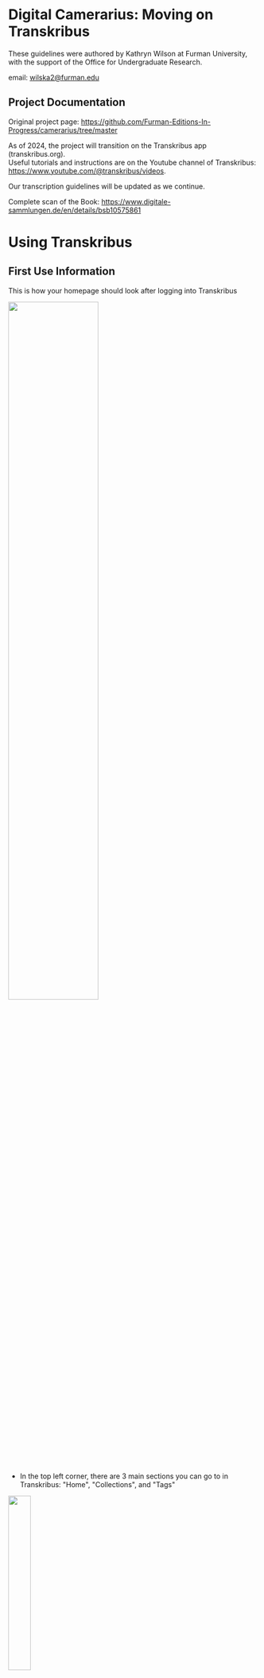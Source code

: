 # Digital Camerarius: Moving on Transkribus

These guidelines were authored by Kathryn Wilson at Furman University, with the support of the Office for Undergraduate Research. 

email: wilska2@furman.edu

## Project Documentation 

Original project page: https://github.com/Furman-Editions-In-Progress/camerarius/tree/master    

As of 2024, the project will transition on the Transkribus app (transkribus.org).   
Useful tutorials and instructions are on the Youtube channel of Transkribus: https://www.youtube.com/@transkribus/videos.   

Our transcription guidelines will be updated as we continue.  

Complete scan of the Book: https://www.digitale-sammlungen.de/en/details/bsb10575861 

# Using Transkribus 

## First Use Information
This is how your homepage should look after logging into Transkribus

<img src="https://github.com/user-attachments/assets/0674fcc6-90f7-4ca7-ba31-68cd5295bc4f" width=60% height=60%>

* In the top left corner, there are 3 main sections you can go to in Transkribus: "Home", "Collections", and "Tags"  

<img src="https://github.com/user-attachments/assets/8ad32762-6a16-41d7-a4cf-d84b84da9868" width=30% height=30%>

* To access all Camerarius documents, click on "Collections". You will find a personal collection, a test, and the "Digital Camerarius" collection.
* The Digital Camerarius collection is currently where all our transcription work is being done.
* The "Test" collection is available for first-time users to play around with the tools Transkribus offers, without having to worry about messing up pages we are currently working on. Anything in the "Test" collection is allowed to be modified, deleted, or changed. 

![image](https://github.com/user-attachments/assets/262716fc-6a0c-44c3-8d72-fc99f94bb546)

* The Camerarius collection is divided into sections to maintain order with page/emblem transcription. When uploading entries (emblem and page(s)), be sure to do the same.
  
* To change the name of the sections, simply click the three dots on the bottom right of the section

![image](https://github.com/user-attachments/assets/7967cd91-f67f-4d9a-ba88-85b7a22a2ffa)

* Then, click "Edit Metadata"
* From there you can change the Title, add a description, etc.

![image](https://github.com/user-attachments/assets/178754a3-5e08-4fdb-a94f-f1fa4fbf6dde)

* Scroll to the bottom of the page and click "Save"

## Uploading and managing documents 

* Click on "Upload Files" in the top right corner
  
![image](https://github.com/user-attachments/assets/4a405bb7-7d9b-4ec3-bedf-03ef2794dffb)

* There is a box to name your documents
* You can either drag and drop your files directly into Transkribus, or click browse and choose from your own files.
* Click submit and wait for your files to upload.

## Using an automatic transcription and layout model 
In order to generate a transcription using an AI text recognition model, you can go about it two ways.

1. For one page:
* Open the page you want to transcribe and click on the "Start automatic transcription" button
* This will bring you to a page that lists all available public models to use. For the Camerarius project, we are using the Noscemus GM 6 model.
* Click on the text model and click "Start Recognition" in the top right corner

2. For multiple pages:
* Check the box in the bottom left corner of each page you want transcribed
  
![image](https://github.com/user-attachments/assets/d07dc0f0-b288-4ff0-a902-0652e5454bf7)
* Then click the "[T] Recognize" button. This will bring you to the text recognition model page
  
![image](https://github.com/user-attachments/assets/4765e735-1261-404a-8ce6-7ce636fefa38)
  
* Select AI model and start recognition. 

Information on Noscemus GM 6:
* Trained on Antiqua-based print 
* Recognizes Greek shorthand: -ος ending
* Recognizes Latin shorthand: et symbol, shorthand for atque (atq), long 's'
* Seems to have the most issues recognizing accents (eg. putting an accent where it isn't, leaving out accents, or putting in the wrong accents)
* Has problems mixing up lower-case 'e' with 'a' or 'o'

## Transcribing a page 

* To add/create a line, go to the far left toolbar and click on "Add a Line"
* Click once on the place you want your line to start, then click twice where you want your line to stop. 

# Preliminary transcription guidelines

* Page numbers do not need to be transcribed.
* The Roman numeral entry numbers at the top of the page do not need to be transcribed.
* Any typos should be fixed in the transcription and do not need to be tagged.
* All Greek symbols should be fully resolved in the transcription and do not need to be tagged.
* There is no need to capitalize the second letter at the top of each page. Transcribe the word as it is.
  
![image](https://github.com/user-attachments/assets/0920f055-9320-4959-be80-5726886a9d39)

  In this example, 'UT' should be transcribed as 'Ut'.

## Use of Tags 

### How to enable tags
* To tag something in your transcription, you must enable tags first. To do so, go to the bar on the far right of your transcription page and click the arrow that says "Tags". 

![image](https://github.com/user-attachments/assets/6a71b28b-3276-47f3-90e6-c8faceeef9f9)

* Highlight your desired word(s) with your mouse. This will pull up an array of tags you can use.

![image](https://github.com/user-attachments/assets/2bf0168a-8d8e-47ea-bc0d-ab61c23e82eb)

* In this example, you would use the "Language" tag
* Simply click on the desired tag and fill whatever information that tag needs.

![image](https://github.com/user-attachments/assets/8c595c08-e31a-4c85-b928-39e74fe1d286)

* Here, the you would enter "Ancient Greek" as the language. Information about Wikidata ID is explained further in the "Other" section below.

### Creating and Editing tags
* To create tags, click on the "Tags" button in the top left of your dashboard.
* Select the "Digital Camerarius" collection.
* It will bring you to a page that allows you to manage your tags, change elements from pre-existing tags, create, and delete tags.
* There are two kinds of tags we use: textual, and structural

![image](https://github.com/user-attachments/assets/ec0349fc-096e-4d26-9908-b9fd54da2cd2)

* The drop down allows you to switch between viewing your structural tags, and your textual tags.
* Textual tags are what you use on the textual page of Camerarius entries
* Structural tags are what you use on the emblem page of Camerarius entries

* To create new tags, simply click on the "Create New" button right next to the drop down.
* You can name the tag, choose the color it will show up as, and add atributes to the tag.

![image](https://github.com/user-attachments/assets/908c2c95-e020-42a4-8b78-134fcddb1126)

* When you are satisfied with your tag, click the "Create" button at the bottom of the page. You may need to refresh Transkribus a few times before it shows up in your collection.
* To edit tags, simply click the pencil on whatever tag you want to change. Once done, click "Save".

![image](https://github.com/user-attachments/assets/fb7fbda1-1cd5-4774-8f22-7d92c1394a57)

### Getting your new tags in text
* When you create a new tag, it will not show up immediately on your page. You must open your transcription first, and highlight the word(s) you want to tag.
* Instead of choosing a tag, click on "Tag Settings"

![image](https://github.com/user-attachments/assets/9c083500-e652-4278-a56c-c8c63147222d)

* This will bring you to a page comprizing of all the tags you have made for that collection. Just like the big Tag section, you can also switch between textual and structural tags using the drop down.
* Then, click the button in the "Visibility" column. This will make that tag "visible" in your collection.

![image](https://github.com/user-attachments/assets/d8db13ea-f4fa-47be-b1a5-e639786d6fb9)



### Abbreviations and shorthand 

* All abbreviations and shorthand must be resolved using the Transkribus "abbr" tag. The fully expanded word should be typed inside the "expansion" field.

### Proper names 

* Names should be tagged using the "person" tag.
* There is no need to use the Person tag if it is in relation to a quotation or citation that has already been tagged. If the person does not have any reference tied to them in the text, then the Person tag may be used. 

### Citations and Quotations of other authors

A **Citation** is any reference to an outside author or work. For example, Aristotle lib. IV. cap. I.  
Citations will often contain abbreviated versions of authors names and work titles. These should be resolved as much as it is reasonable in the citation tag. Further research may reveal the correct way to resolve these citations.  

![image](https://github.com/user-attachments/assets/f13dd89b-4270-481e-9927-98169966bfd3)


**Quotations** will contain any direct quotes and should be tagged as Quotations. The Quotation tag has space for information about the author of the quote. Instead of using the Person tag for a reference, just use the Quotation tag. 

![image](https://github.com/user-attachments/assets/12457bfc-f869-4841-8219-3efe025c2e00)


See below in this document for researching quotations and citations (https://github.com/ChiaraPalladino/furesearch/blob/main/manuscript-transcription/README.md#tutorial-for-researching-quotationswords)

### Other 

* **Unclear elements** should be marked with the "unclear" tag. A question may be typed in the "question" attribute.
* **Words in a different language** than Latin need to be marked with the "language" tag on Transkribus and the language needs to be specified in the "language" attribute. This will often be Ancient Greek. You may also use the Wikidata identifier Q35497 (click on Wikidata ID and type "Ancient Greek" in the search window).

![image](https://github.com/user-attachments/assets/904cceb4-756c-4f0a-869a-05f686b52669)


## Tutorial for researching quotations/words
First look up the author of the quotation in either library (scaife or philogic)
* Scaife: https://scaife.perseus.org/search/?q=neredum&kind=form&format=instances&p=1
* Philogic: https://artflsrv03.uchicago.edu/philologic4/Greek/ 

Using Scaife, 
* Searching for the author will pull up their bibliography
* Sometimes the spelling doesnt match the citation
* Usually the longer the quotation the more accurate the spelling

Using Philogic,
* You have to search by the lemma
* It will pull up a bunch of options to choose from

Look up word in Logeion to see if Camerarius made a spelling error or if he's just using another form of the word
https://logeion.uchicago.edu/%CE%BB%CE%BF%CE%B3%CE%B5%E1%BF%96%CE%BF%CE%BD 

## Transkribus shortcuts and info:

To divide a region or line:
* click on region/line of interest
* press and hold V (vertical) or H (horizontal)
* use slider to make your split

To move a region or line:
* click on region/line
* press and hold shift
* use slider to move up, down, expand, or minimize

Three dots in top right corner shows extra keyboard shortcuts

"Jobs" button shows progress on an automatic transcription

The hamburger on the right is the "Layout" button. This allows you to change the order of lines in your transcription. 

## Observations about Transkribus:
It sometimes randomly deletes tags I've created 
* solution: make sure you click somewhere else on your transcription so the software registers it as a "change" before you save and exit.

Transkribus has a number of keyboard shortcuts to be used in transcriptions. The problem with this is that some of the shortcuts only require you to press a certain letter on your keyboard (ie. pressing W allows you to zoom out) which has proven to be an issue when I am trying to fix mistakes or put info into tags that use that letter. 

It is VERY reliant on how good your wifi/cell service is. 

Be sure to save as you work. If you wait till you are done with a document, the software will freak out and won't save your work. I usually click save every 5-10 changes just to be safe. 

## How to review past transcriptions: 
The past transcriptions use the cts urns to identify pages and page areas. In order to figure out where the transcriptions come from, go to the 

A CTS URN identifies the edition according to author, edition year, volume and page number. The last two couples of digits identify, for example, 01 = volume 1, 00002 = page 2. You can see all the pages with these numbers at https://github.com/Furman-Editions-In-Progress/camerarius/tree/master under "vol1_thumbs.md" etc.  

To see the scan of the page:   
* Go to Camerarius Text (https://docs.google.com/spreadsheets/d/1xPo3x3bcssHrFTWXTcw08dGe3xXxa9OCOQytn5ICS5Q/edit?usp=sharing), which contains the transcriptions. The first column of the sheet contains a traditional citation identifier, e.g. 1.2.0
* Go to Text to Image (https://docs.google.com/spreadsheets/d/11vJuQE7_oPDrIlFYzqoBMRlDuichan3eDXxsXenBP24/edit?usp=sharing) and look up the specific citation of the text you want. For example, 1.2.0 will be urn:cite2:fufolio:camerarius1668.2020a:01_00004@0.1614,0.1368,0.7652,0.08598. In this string, **01 is the volume number** and **00004 is the page number**
* In order to find that volume and page, you can either go to the [thumbnails]([url](https://github.com/Furman-Editions-In-Progress/camerarius/blob/master/vol1_thumbs.md)) of Volume 1 and look up page 00004, or go to https://www.homermultitext.org/ict2/index.html?urn=urn:cite2:fufolio:camerarius1668.2020a:01_00002 and **replace the volume number (01) and the page number (00004)** with the ones of your URN. You should be able to see the page that was transcribed.

  
